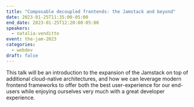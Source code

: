 ```yaml
---
title: "Composable decoupled frontends: the Jamstack and beyond"
date: 2023-01-25T11:35:00-05:00
end_date: 2023-01-25T12:20:00-05:00
speakers:
  - natalia-venditto
event: the-jam-2023
categories:
  - webdev
draft: false
---
```


This talk will be an introduction to the expansion of the Jamstack on top of additional cloud-native architectures, and how we can leverage modern frontend frameworks to offer both the best user-experience for our end-users while enjoying ourselves very much with a great developer experience.
